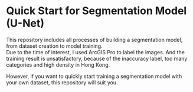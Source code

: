 # Quick Start for Segmentation Model (U-Net)
This repository includes all processes of building a segmentation model, from dataset creation to model training.  
Due to the time of interest, I used ArcGIS Pro to label the images. And the training result is unsatisfactory, because of the inaccuracy label, too many categories and high density in Hong Kong.  
  
However, if you want to quickly start training a segmentation model with your own dataset, this repository will suit you.  

